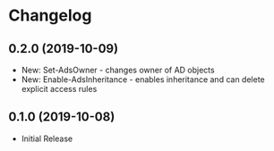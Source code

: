 ﻿# Changelog
## 0.2.0 (2019-10-09)
 - New: Set-AdsOwner - changes owner of AD objects
 - New: Enable-AdsInheritance - enables inheritance and can delete explicit access rules
 
## 0.1.0 (2019-10-08)
 - Initial Release